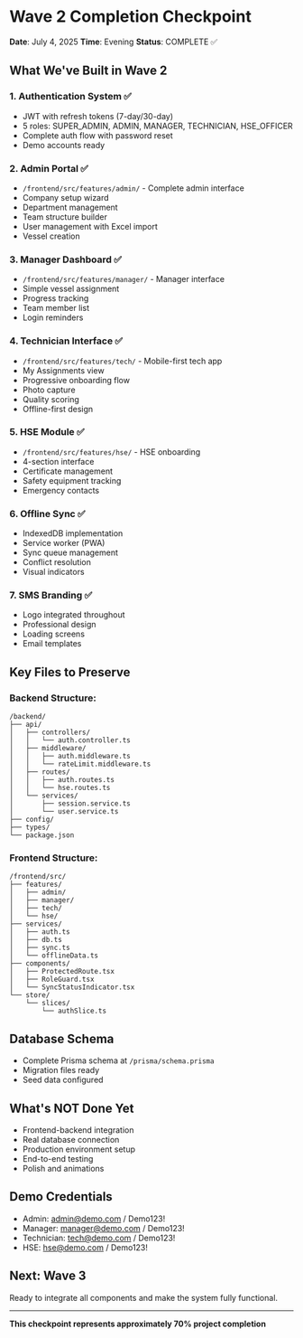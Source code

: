 # Wave 2 Completion Checkpoint
**Date**: July 4, 2025
**Time**: Evening
**Status**: COMPLETE ✅

## What We've Built in Wave 2

### 1. Authentication System ✅
- JWT with refresh tokens (7-day/30-day)
- 5 roles: SUPER_ADMIN, ADMIN, MANAGER, TECHNICIAN, HSE_OFFICER
- Complete auth flow with password reset
- Demo accounts ready

### 2. Admin Portal ✅
- `/frontend/src/features/admin/` - Complete admin interface
- Company setup wizard
- Department management
- Team structure builder
- User management with Excel import
- Vessel creation

### 3. Manager Dashboard ✅
- `/frontend/src/features/manager/` - Manager interface
- Simple vessel assignment
- Progress tracking
- Team member list
- Login reminders

### 4. Technician Interface ✅
- `/frontend/src/features/tech/` - Mobile-first tech app
- My Assignments view
- Progressive onboarding flow
- Photo capture
- Quality scoring
- Offline-first design

### 5. HSE Module ✅
- `/frontend/src/features/hse/` - HSE onboarding
- 4-section interface
- Certificate management
- Safety equipment tracking
- Emergency contacts

### 6. Offline Sync ✅
- IndexedDB implementation
- Service worker (PWA)
- Sync queue management
- Conflict resolution
- Visual indicators

### 7. SMS Branding ✅
- Logo integrated throughout
- Professional design
- Loading screens
- Email templates

## Key Files to Preserve

### Backend Structure:
```
/backend/
├── api/
│   ├── controllers/
│   │   └── auth.controller.ts
│   ├── middleware/
│   │   ├── auth.middleware.ts
│   │   └── rateLimit.middleware.ts
│   ├── routes/
│   │   ├── auth.routes.ts
│   │   └── hse.routes.ts
│   └── services/
│       ├── session.service.ts
│       └── user.service.ts
├── config/
├── types/
└── package.json
```

### Frontend Structure:
```
/frontend/src/
├── features/
│   ├── admin/
│   ├── manager/
│   ├── tech/
│   └── hse/
├── services/
│   ├── auth.ts
│   ├── db.ts
│   ├── sync.ts
│   └── offlineData.ts
├── components/
│   ├── ProtectedRoute.tsx
│   ├── RoleGuard.tsx
│   └── SyncStatusIndicator.tsx
└── store/
    └── slices/
        └── authSlice.ts
```

## Database Schema
- Complete Prisma schema at `/prisma/schema.prisma`
- Migration files ready
- Seed data configured

## What's NOT Done Yet
- Frontend-backend integration
- Real database connection
- Production environment setup
- End-to-end testing
- Polish and animations

## Demo Credentials
- Admin: admin@demo.com / Demo123!
- Manager: manager@demo.com / Demo123!
- Technician: tech@demo.com / Demo123!
- HSE: hse@demo.com / Demo123!

## Next: Wave 3
Ready to integrate all components and make the system fully functional.

---
**This checkpoint represents approximately 70% project completion**